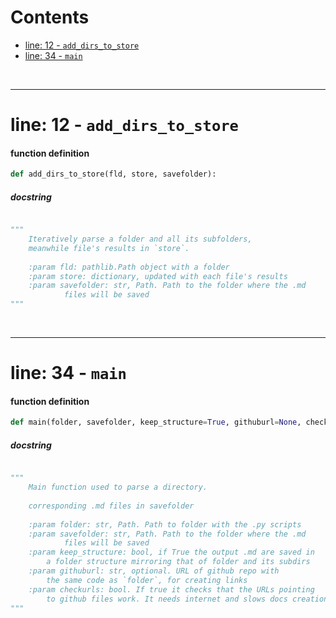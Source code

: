 



Contents
========

* [line: 12 - `add_dirs_to_store`](#line-12---add_dirs_to_store)
* [line: 34 - `main`](#line-34---main)


&nbsp;

--------
# line: 12 - `add_dirs_to_store`

#### function definition


```python
def add_dirs_to_store(fld, store, savefolder):
```
##### docstring
  


```python

"""
    Iteratively parse a folder and all its subfolders,
    meanwhile file's results in `store`.
    
    :param fld: pathlib.Path object with a folder
    :param store: dictionary, updated with each file's results
    :param savefolder: str, Path. Path to the folder where the .md
            files will be saved
"""
```

&nbsp;

--------
# line: 34 - `main`

#### function definition


```python
def main(folder, savefolder, keep_structure=True, githuburl=None, checkurls=False):
```
##### docstring
  


```python

"""
    Main function used to parse a directory.
    
    corresponding .md files in savefolder
    
    :param folder: str, Path. Path to folder with the .py scripts
    :param savefolder: str, Path. Path to the folder where the .md
            files will be saved
    :param keep_structure: bool, if True the output .md are saved in
        a folder structure mirroring that of folder and its subdirs
    :param githuburl: str, optional. URL of github repo with
        the same code as `folder`, for creating links
    :param checkurls: bool. If true it checks that the URLs pointing
        to github files work. It needs internet and slows docs creation.
"""
```